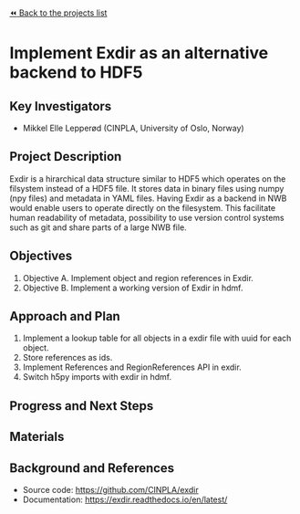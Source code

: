 [:rewind: Back to the projects list](../../README.md#ProjectsList)

<!-- For information on how to write GitHub .md files see https://guides.github.com/features/mastering-markdown/ -->

# Implement Exdir as an alternative backend to HDF5

## Key Investigators

 - Mikkel Elle Lepperød (CINPLA, University of Oslo, Norway)

## Project Description

Exdir is a hirarchical data structure similar to HDF5 which operates on the filsystem instead of a HDF5 file. 
It stores data in binary files using numpy (npy files) and metadata in YAML files.
Having Exdir as a backend in NWB would enable users to operate directly on the filesystem.
This facilitate human readability of metadata, possibility to use version control systems such as git and share parts of a large NWB file.

## Objectives

<!-- Briefly describe the objectives of your project. What would you like to achive?-->

1. Objective A. Implement object and region references in Exdir.
2. Objective B. Implement a working version of Exdir in hdmf.

## Approach and Plan

1. Implement a lookup table for all objects in a exdir file with uuid for each object.
2. Store references as ids.
3. Implement References and RegionReferences API in exdir.
4. Switch h5py imports with exdir in hdmf.

## Progress and Next Steps

<!--Populate this section as you are making progress before/during/after the hackathon-->
<!--Describe the progress you have made on the project,e.g., which objectives you have achieved and how.-->
<!--Describe the next steps you are planing to take to complete the project.-->

## Materials

<!--If available add links to the materials relevant to the project, e.g., the code generated for the project or data used-->
<!--If available add pictures and links to videos that demonstrate what has been accomplished.-->
<!--![Description of picture](Example2.jpg)-->

## Background and References

<!--Use this space for information that may help people better understand your project, like links to papers, source code, or data ,e.g:-->
 - Source code: https://github.com/CINPLA/exdir
 - Documentation: https://exdir.readthedocs.io/en/latest/
